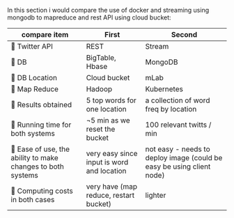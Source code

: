In this section i would compare the use of docker and streaming using mongodb to mapreduce and rest API using cloud bucket:  

| compare item  | First | Second |
| ------------- | ------------- | ------------- |
|  Twitter API | REST  | Stream  |
|  DB | BigTable, Hbase  | MongoDB  |
|  DB Location | Cloud bucket  | mLab |
|  Map Reduce | Hadoop  | Kubernetes |
|  Results obtained | 5 top words for one location  | a collection of word freq by location  |
|  Running time for both systems  | ¬5 min as we reset the bucket | 100 relevant twitts / min  |
|  Ease of use, the ability to make changes to both systems  | very easy since input is word and location  | not easy - needs to deploy image (could be easy be using client node)  |
|  Computing costs in both cases  | very have (map reduce, restart bucket)  | lighter  |
